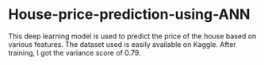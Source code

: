 # House-price-prediction-using-ANN
This deep learning model is used to predict the price of the house based on various features.
The dataset used is easily available on Kaggle.
After training, I got the variance score of 0.79.
